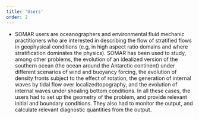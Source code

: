 ```yaml
---
title: 'Users'
order: 2
---
```

- SOMAR users are oceanographers and environmental fluid mechanic practitioners who are interested in describing the flow of stratified flows in geophysical conditions (e.g, in high aspect ratio domains and where stratification dominates the physics). SOMAR has been used to study, among other problems, the evolution of an idealized version of the southern ocean (the ocean around the Antarctic continent) under different scenarios of wind and buoyancy forcing, the evolution of density fronts subject to the effect of rotation, the generation of internal waves by tidal flow over localizedtopography, and the evolution of internal waves under shoaling bottom conditions. In all these cases, the users had to set up the geometry of the problem, and provide relevant initial and boundary conditions. They also had to monitor the output, and calculate relevant diagnostic quantities from the output.
